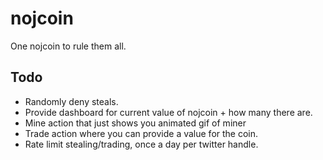 nojcoin
=======

One nojcoin to rule them all.

## Todo
* Randomly deny steals.
* Provide dashboard for current value of nojcoin + how many there are.
* Mine action that just shows you animated gif of miner
* Trade action where you can provide a value for the coin.
* Rate limit stealing/trading, once a day per twitter handle.

